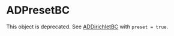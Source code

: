# ADPresetBC

This object is deprecated. See [ADDirichletBC](/ADDirichletBC.md) with `preset = true`.
